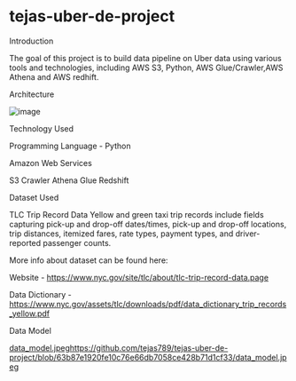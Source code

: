 # tejas-uber-de-project
Introduction

The goal of this project is to build data pipeline on Uber data using various tools and technologies, including AWS S3, Python, AWS Glue/Crawler,AWS Athena and AWS redhift.

Architecture

![image](https://github.com/tejas789/tejas-uber-de-project/assets/62348507/6882b95c-03e6-49b8-9272-32e8e79a1801)

Technology Used

Programming Language - Python

Amazon Web Services

S3
Crawler
Athena
Glue
Redshift


Dataset Used

TLC Trip Record Data Yellow and green taxi trip records include fields capturing pick-up and drop-off dates/times, pick-up and drop-off locations, trip distances, itemized fares, rate types, payment types, and driver-reported passenger counts.

More info about dataset can be found here:

Website - https://www.nyc.gov/site/tlc/about/tlc-trip-record-data.page

Data Dictionary - https://www.nyc.gov/assets/tlc/downloads/pdf/data_dictionary_trip_records_yellow.pdf

Data Model

[data_model.jpeg](https://github.com/tejas789/tejas-uber-de-project/blob/63b87e1920fe10c76e66db7058ce428b71d1cf33/data_model.jpeg)https://github.com/tejas789/tejas-uber-de-project/blob/63b87e1920fe10c76e66db7058ce428b71d1cf33/data_model.jpeg


